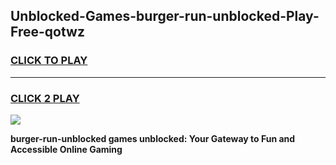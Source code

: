 
## Unblocked-Games-burger-run-unblocked-Play-Free-qotwz
<h3>
<a href="https://premium76.site?title=burger-run-unblocked&ref=23A">CLICK TO PLAY</a></h3>
<hr>

<h3>
<a href="https://premium76.site?title=burger-run-unblocked&ref=23A">CLICK 2 PLAY</a>
  
</h3>

<a href="https://premium76.site?title=burger-run-unblocked&ref=23A"><img src="https://clearcache.store/games.png"></a>


**burger-run-unblocked games unblocked: Your Gateway to Fun and Accessible Online Gaming**
